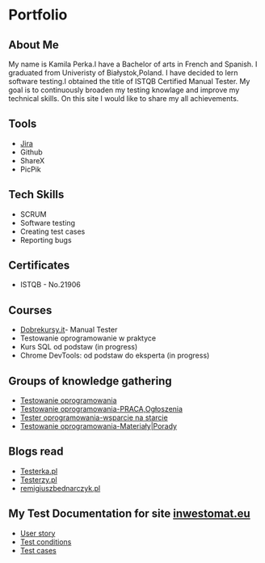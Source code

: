 # Portfolio

## About Me 

My name is Kamila Perka.I have a Bachelor of arts in French and Spanish. I graduated from Univeristy of Białystok,Poland. I have decided to lern software testing.I obtained the title of ISTQB Certified Manual Tester. My goal is to continuously broaden my testing knowlage and improve my technical skills. On this site I would like to share my all achievements.
## Tools

* [Jira](https://www.atlassian.com/software/jira)
* Github
* ShareX
* PicPik
## Tech Skills 
* SCRUM
* Software testing
* Creating test cases
* Reporting bugs
## Certificates
* ISTQB - No.21906
## Courses 
* [Dobrekursy.it](https://dobrekursy.it/)- Manual Tester
* Testowanie oprogramowanie w praktyce
* Kurs SQL od podstaw (in progress)
* Chrome DevTools: od podstaw do eksperta (in progress)

## Groups of knowledge gathering
* [Testowanie oprogramowania](https://www.facebook.com/groups/TestowanieOprogramowania)
* [Testowanie oprogramowania-PRACA,Ogłoszenia](https://www.facebook.com/groups/testowanieoprogramowaniapraca)
* [Tester oprogramowania-wsparcie na starcie](https://www.facebook.com/groups/testeroprogramowania)
* [Testowanie oprogramowania-Materiały|Porady](https://www.facebook.com/groups/testowanie)
## Blogs read
* [Testerka.pl](https://testerka.pl/)
* [Testerzy.pl](https://testerzy.pl/)
* [remigiuszbednarczyk.pl](https://remigiuszbednarczyk.pl/)
## My Test Documentation for site [inwestomat.eu](https://inwestomat.eu/) 
* [User story](https://drive.google.com/file/d/1lpL-8BWSqh2R1shiCE3lbJDDFZ7TxZSR/view?usp=drive_link)
* [Test conditions](https://drive.google.com/file/d/1wOqHUdipKhio7Z4jpmyfK5h3hailcoc_/view?usp=drive_link)
* [Test cases](https://drive.google.com/file/d/1uurtKw7aSOKUj4i_y31xSPGJjcqTdscW/view?usp=drive_link)
